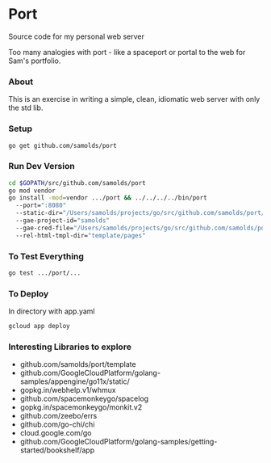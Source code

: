 # Port
Source code for my personal web server

Too many analogies with port - like a spaceport or portal to the web for Sam's
portfolio.


### About
This is an exercise in writing a simple, clean, idiomatic web server with only
the std lib.


### Setup
```sh
go get github.com/samolds/port
```


### Run Dev Version
```sh
cd $GOPATH/src/github.com/samolds/port
go mod vendor
go install -mod=vendor .../port && ../../../../bin/port
  --port=":8080"
  --static-dir="/Users/samolds/projects/go/src/github.com/samolds/port/static"
  --gae-project-id="samolds"
  --gae-cred-file="/Users/samolds/projects/go/src/github.com/samolds/port/static/assetdump/gae_cred_file_samolds.json"
  --rel-html-tmpl-dir="template/pages"
```


### To Test Everything
```sh
go test .../port/...
```


### To Deploy
In directory with app.yaml

```sh
gcloud app deploy
```


### Interesting Libraries to explore
* github.com/samolds/port/template
* github.com/GoogleCloudPlatform/golang-samples/appengine/go11x/static/
* gopkg.in/webhelp.v1/whmux
* github.com/spacemonkeygo/spacelog
* gopkg.in/spacemonkeygo/monkit.v2
* github.com/zeebo/errs
* github.com/go-chi/chi
* cloud.google.com/go
* github.com/GoogleCloudPlatform/golang-samples/getting-started/bookshelf/app
